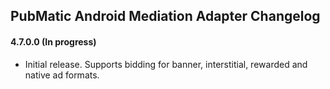 ## PubMatic Android Mediation Adapter Changelog

#### 4.7.0.0 (In progress)
- Initial release. Supports bidding for banner, interstitial, rewarded and native ad formats.